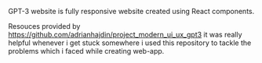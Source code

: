 GPT-3 website is fully responsive website created using React components.

Resouces provided by https://github.com/adrianhajdin/project_modern_ui_ux_gpt3 it was really helpful whenever i get stuck somewhere i used this repository to tackle the problems which i faced while creating web-app.

